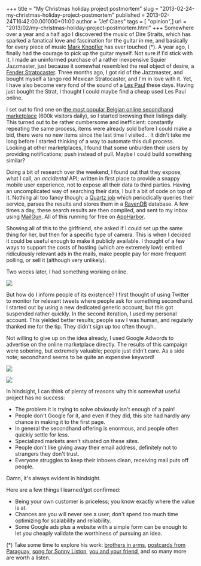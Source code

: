 +++
title = "My Christmas holiday project postmortem"
slug = "2013-02-24-my-christmas-holiday-project-postmortem"
published = 2013-02-24T16:42:00.001000+01:00
author = "Jef Claes"
tags = [ "opinion",]
url = "2013/02/my-christmas-holiday-project-postmortem.html"
+++
Somewhere over a year and a half ago I discovered the music of Dire
Straits, which has sparked a fanatical love and fascination for the
guitar in me, and basically for every piece of music [Mark
Knopfler](http://www.markknopfler.com/) has ever touched (\*). A year
ago, I finally had the courage to pick up the guitar myself. Not sure if
I'd stick with it, I made an uninformed purchase of a rather inexpensive
Squier Jazzmaster, just because it somewhat resembled the real object of
desire, a [Fender
Stratocaster](http://en.wikipedia.org/wiki/Fender_Stratocaster). Three
months ago, I got rid of the Jazzmaster, and bought myself a tango red
Mexican Stratocaster, and I'm in love with it. Yet, I have also become
very fond of the sound of a [Les
Paul](http://en.wikipedia.org/wiki/Gibson_Les_Paul) these days. Having
just bought the Strat, I thought I could maybe find a cheap used Les
Paul online.  
  
I set out to find one on [the most popular Belgian online secondhand
marketplace](http://www.2dehands.be/)
(600k visitors daily), so I started browsing their listings daily. This
turned out to be rather cumbersome and inefficient: constantly repeating
the same process, items were already sold before I could make a bid,
there were no new items since the last time I visited... It didn't take
me long before I started thinking of a way to automate this dull
process. Looking at other marketplaces, I found that some unburden their
users by providing notifications; push instead of pull. Maybe I could
build something similar?  
  
Doing a bit of research over the weekend, I found out that they expose,
what I call, an *accidental* API; written in first place to provide a
snappy mobile user experience, not to expose all their data to third
parties. Having an uncomplicated way of searching their data, I built a
bit of code on top of it. Nothing all too fancy though; a [Quartz
job](http://quartznet.sourceforge.net/) which periodically queries their
service, parses the results and stores them in a
[RavenDB](http://ravendb.net/) database. A few times a day, these search
results are then compiled, and sent to my inbox using
[MailGun](http://www.mailgun.com/). All of this running for free on
[AppHarbor](https://appharbor.com/).  
  
Showing all of this to the girlfriend, she asked if I could set up the
same thing for her, but then for a specific type of camera. This is when
I decided it could be useful enough to make it publicly available. I
thought of a few ways to support the costs of hosting (which are
extremely low): embed ridiculously relevant ads in the mails, make
people pay for more frequent polling, or sell it (although very
unlikely).  
  
Two weeks later, I had something working online.  
  

[![](/post/images/thumbnails/2013-02-24-my-christmas-holiday-project-postmortem-tweedehandsmeldingen.PNG)](/post/images/2013-02-24-my-christmas-holiday-project-postmortem-tweedehandsmeldingen.PNG)

  
But how do I inform people of its existence? I first thought of using
Twitter to monitor for relevant tweets where people ask for something
secondhand. I started out by using a new dedicated generic account, but
this got suspended rather quickly. In the second iteration, I used my
personal account. This yielded better results; people saw I was human,
and regularly thanked me for the tip. They didn't sign up too often
though..  
  
Not willing to give up on the idea already, I used Google Adwords to
advertise on the online marketplace directly. The results of this
campaign were sobering, but extremely valuable; people just didn't care.
As a side note; secondhand seems to be quite an expensive keyword!  
  

[![](/post/images/thumbnails/2013-02-24-my-christmas-holiday-project-postmortem-meldingenblog.PNG)](/post/images/2013-02-24-my-christmas-holiday-project-postmortem-meldingenblog.PNG)

  

[![](/post/images/thumbnails/2013-02-24-my-christmas-holiday-project-postmortem-adwords_results.PNG)](/post/images/2013-02-24-my-christmas-holiday-project-postmortem-adwords_results.PNG)

  
In hindsight, I can think of plenty of reasons why this somewhat useful
project has no success:  
- The problem it is trying to solve obviously isn't enough of a pain!
- People don't Google for it, and even if they did, this site had hardly any chance in making it to the first page.
- In general the secondhand offering is enormous, and people often quickly settle for less.
- Specialized markets aren't situated on these sites. 
- People don't like giving away their email address, definitely not to strangers they don't trust. 
- Everyone struggles to keep their inboxes clean, receiving mail puts off people.

Damn, it's always evident in hindsight.

Here are a few things I learned/got confirmed:
- Being your own customer is priceless; you know exactly where the value is at.
- Chances are you will never see a user; don't spend too much time optimizing for scalability and reliability.
- Some Google ads plus a website with a simple form can be enough to let you cheaply validate the worthiness of pursuing an idea.

(\*) Take some time to explore his work: [brothers in
arms](http://www.youtube.com/watch?v=5vUDmFjWgVo), [postcards from
Paraguay](http://www.youtube.com/watch?v=aXXemzIo1ao), [song for Sonny
Liston](http://www.youtube.com/watch?v=VyOW8lQOG8Q), [you and your
friend](http://www.youtube.com/watch?v=-0T-JVeYXxs), and so many more
are worth a listen.
